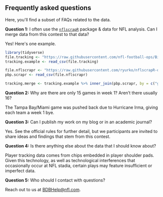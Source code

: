 
<!-- README.md is generated from README.Rmd. Please edit that file -->
Frequently asked questions
--------------------------

Here, you'll find a subset of FAQs related to the data.

**Question 1:** I often use the [`nflscrapR`](https://github.com/ryurko/nflscrapr) package & data for NFL analysis. Can I merge data from this contest to that data?

Yes! Here's one example.

``` r
library(tidyverse)
file.tracking <- "https://raw.githubusercontent.com/nfl-football-ops/Big-Data-Bowl/master/Data/tracking_gameId_2017090700.csv"
tracking.example <- read_csv(file.tracking)

file.nflscrapr <- "https://raw.githubusercontent.com/ryurko/nflscrapR-data/master/play_by_play_data/regular_season/reg_pbp_2017.csv"
pbp.scrapr <- read_csv(file.nflscrapr) 

tracking.merge <- tracking.example %>% inner_join(pbp.scrapr, by = c("gameId" = "game_id", "playId" = "play_id"))
```

**Question 2:** Why are there are only 15 games in week 1? Aren’t there usually 16?

The Tampa Bay/Miami game was pushed back due to Hurricane Irma, giving each team a week 1 bye.

**Question 3:** Can I publish my work on my blog or in an academic journal?

Yes. See the official rules for further detail, but we participants are invited to share ideas and findings that stem from this contest.

**Question 4:** Is there anything else about the data that I should know about?

Player tracking data comes from chips embedded in player shoulder pads. Given this technology, as well as technological interferences that occasionally occur at NFL stadia, certain plays may feature insufficient or imperfect data.

**Question 5:** Who should I contact with questions?

Reach out to us at <BDBHelp@nfl.com>.
